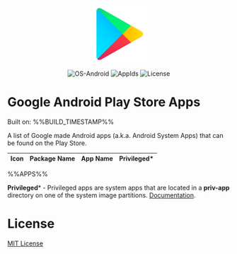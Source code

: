 <p align="center">
  <img src="src/play-store-icon.png" width="128"/>
</p>
<p align="center">
  <img alt="OS-Android" src="https://img.shields.io/badge/OS-Android-green?style=for-the-badge"/>
  <img alt="AppIds" src="https://img.shields.io/badge/Android-Package%20Names-green?style=for-the-badge"/>
  <img alt="License" src="https://img.shields.io/github/license/petarov/google-app-ids?style=for-the-badge">
</p>

# Google Android Play Store Apps

Built on: %%BUILD_TIMESTAMP%%

A list of Google made Android apps (a.k.a. Android System Apps) that can be found on the Play Store.

| Icon | Package Name | App Name | Privileged* |
| --- | --- | --- | --- |
%%APPS%%

**Privileged*** - Privileged apps are system apps that are located in a **priv-app** directory on one of the system image partitions. [Documentation](https://source.android.com/devices/tech/config/perms-whitelist).

# License

[MIT License](LICENSE)
